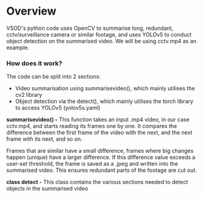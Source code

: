 # Overview
VSOD's python code uses OpenCV to summarise long, redundant, cctv/surveillance camera or similar footage, and uses YOLOv5 to conduct object detection on the summarised video. We will be using cctv.mp4 as an example.

### How does it work?
The code can be split into 2 sections:
* Video summarisation using summarisevideo(), which mainly utilises the cv2 library
* Object detection via the detect(), which mainly utilises the torch library to access YOLOv5 (yolov5s.yaml)

**summarisevideo() -**
This function takes an input .mp4 video, in our case cctv.mp4, and starts reading its frames one by one. It compares the difference between the first frame of the video with the next, and the next frame with its next, and so on. 

Frames that are similar have a small difference, frames where big changes happen (unique) have a larger difference. If this difference value exceeds a user-set threshold, the frame is saved as a .jpeg and written into the summarised video. This ensures redundant parts of the footage are cut out.

**class detect -**
This class contains the various sections needed to detect objects in the summarised video


